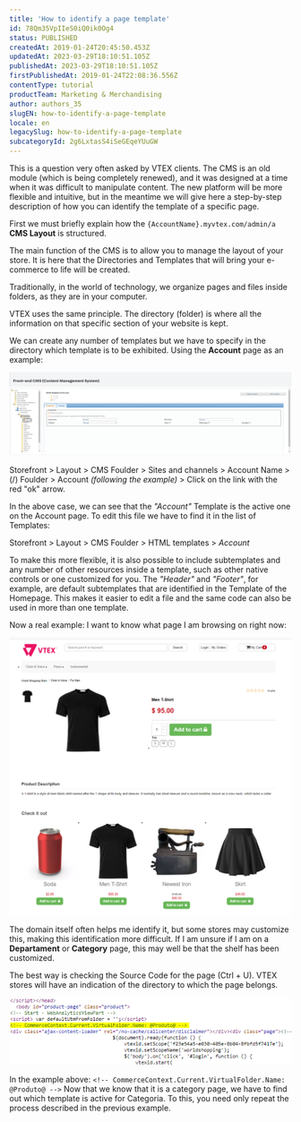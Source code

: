 ```yaml
---
title: 'How to identify a page template'
id: 78Qm35VpIIeS0iQ0ik0Og4
status: PUBLISHED
createdAt: 2019-01-24T20:45:50.453Z
updatedAt: 2023-03-29T18:10:51.105Z
publishedAt: 2023-03-29T18:10:51.105Z
firstPublishedAt: 2019-01-24T22:08:36.556Z
contentType: tutorial
productTeam: Marketing & Merchandising
author: authors_35
slugEN: how-to-identify-a-page-template
locale: en
legacySlug: how-to-identify-a-page-template
subcategoryId: 2g6LxtasS4iSeGEqeYUuGW
---
```


This is a question very often asked by VTEX clients. The CMS is an old module (which is being completely renewed), and it was designed at a time when it was difficult to manipulate content. The new platform will be more flexible and intuitive, but in the meantime we will give here a step-by-step description of how you can identify the template of a specific page.

First we must briefly explain how the `{AccountName}.myvtex.com/admin/a` **CMS Layout** is structured.

The main function of the CMS is to allow you to manage the layout of your store. It is here that the Directories and Templates that will bring your e-commerce to life will be created.

Traditionally, in the world of technology, we organize pages and files inside folders, as they are in your computer.

VTEX uses the same principle. The directory (folder) is where all the information on that specific section of your website is kept.

We can create any number of templates but we have to specify in the directory which template is to be exhibited. Using the __Account__ page as an example:

![cms-template-pagina EN](https://raw.githubusercontent.com/vtexdocs/help-center-content/refs/heads/main/docs/en/tutorials/Storefront/Layout/how-to-identify-a-page-template_1.png)

Storefront > Layout > CMS Foulder > Sites and channels > Account Name > (/) Foulder > Account *(following the example)* > Click on the link with the red "ok" arrow.

In the above case, we can see that the *"Account"* Template is the active one on the Account page. To edit this file we have to find it in the list of Templates:

Storefront > Layout > CMS Foulder > HTML templates > *Account*

To make this more flexible, it is also possible to include subtemplates and any number of other resources inside a template, such as other native controls or one customized for you. The *"Header"* and *"Footer"*, for example, are default subtemplates that are identified in the Template of the Homepage. This makes it easier to edit a file and the same code can also be used in more than one template.

Now a real example: I want to know what page I am browsing on right now:

![página-loja EN](https://raw.githubusercontent.com/vtexdocs/help-center-content/refs/heads/main/docs/en/tutorials/Storefront/Layout/how-to-identify-a-page-template_2.png)

The domain itself often helps me identify it, but some stores may customize this, making this identification more difficult. If I am unsure if I am on a __Departament__ or __Category__ page, this may well be that the shelf has been customized. 

The best way is checking the Source Code for the page (Ctrl + U). VTEX stores will have an indication of the directory to which the page belongs.

![template-cms-exemplo en](https://raw.githubusercontent.com/vtexdocs/help-center-content/refs/heads/main/docs/en/tutorials/Storefront/Layout/how-to-identify-a-page-template_3.png)

In the example above: `<!-- CommerceContext.Current.VirtualFolder.Name: @Produto@ -->`
Now that we know that it is a category page, we have to find out which template is active for Categoria. To this, you need only repeat the process described in the previous example.
